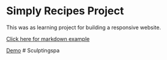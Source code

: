 # Simply Recipes Project

This was as learning project for building a responsive website.

<a href="https://www.makeareadme.com/">Click here for markdown example</a>

[Demo](https://mgarcia5621.github.io/SimplyRecipe/)
#   S c u l p t i n g s p a  
 
